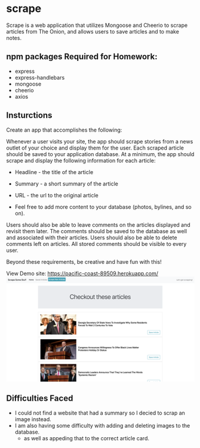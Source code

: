 # scrape

Scrape is a web application that utilizes Mongoose and Cheerio to scrape articles from The Onion, and allows users to save articles and to make notes.

## npm packages Required for Homework:

- express
- express-handlebars
- mongoose
- cheerio
- axios

## Insturctions

Create an app that accomplishes the following:

Whenever a user visits your site, the app should scrape stories from a news outlet of your choice and display them for the user. Each scraped article should be saved to your application database. At a minimum, the app should scrape and display the following information for each article:

- Headline - the title of the article

- Summary - a short summary of the article

- URL - the url to the original article

- Feel free to add more content to your database (photos, bylines, and so on).

Users should also be able to leave comments on the articles displayed and revisit them later. The comments should be saved to the database as well and associated with their articles. Users should also be able to delete comments left on articles. All stored comments should be visible to every user.

Beyond these requirements, be creative and have fun with this!

View Demo site: https://pacific-coast-89509.herokuapp.com/
![Screenshot](scrapeImg.png)

## Difficulties Faced

- I could not find a website that had a summary so I decied to scrap an image instead.
- I am also having some difficulty with adding and deleting images to the database.
  - as well as appeding that to the correct article card.
